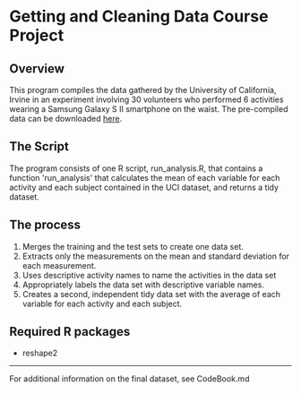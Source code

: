 # Getting and Cleaning Data Course Project

## Overview
This program compiles the data gathered by the University of California, Irvine in an experiment involving 30 volunteers who performed 6 activities wearing a Samsung Galaxy S II smartphone on the waist. The pre-compiled data can be downloaded [here](https://d396qusza40orc.cloudfront.net/getdata%2Fprojectfiles%2FUCI%20HAR%20Dataset.zip).

## The Script
The program consists of one R script, run_analysis.R, that contains a function 'run_analysis' that calculates the mean of each variable for each activity and each subject contained in the UCI dataset, and returns a tidy dataset.

## The process
1.	Merges the training and the test sets to create one data set.
2.	Extracts only the measurements on the mean and standard deviation for each measurement.
3.	Uses descriptive activity names to name the activities in the data set
4.	Appropriately labels the data set with descriptive variable names.
5.	Creates a second, independent tidy data set with the average of each variable for each activity and each subject.

## Required R packages
*	reshape2


___
For additional information on the final dataset, see CodeBook.md
